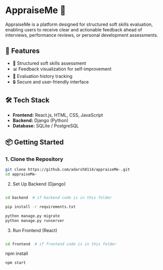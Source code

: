 # AppraiseMe 🎯

AppraiseMe is a platform designed for structured soft skills evaluation, enabling users to receive clear and actionable feedback ahead of interviews, performance reviews, or personal development assessments.

## 🚀 Features

- 🧠 Structured soft skills assessment
- 📊 Feedback visualization for self-improvement
- 📝 Evaluation history tracking
- 🔒 Secure and user-friendly interface

## 🛠️ Tech Stack

- **Frontend:** React.js, HTML, CSS, JavaScript
- **Backend:** Django (Python)
- **Database:** SQLite / PostgreSQL

## 📦 Getting Started

### 1. Clone the Repository

```bash
git clone https://github.com/adarsh8114/appraiseMe-.git
cd appraiseMe-
```
2. Set Up Backend (Django)
```bash

cd backend  # if backend code is in this folder
```
```bash
pip install -r requirements.txt

python manage.py migrate
python manage.py runserver
```
3. Run Frontend (React)
```bash

cd frontend  # if frontend code is in this folder
```
npm install
```
npm start
```
